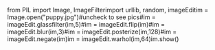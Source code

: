 from PIL import Image, ImageFilterimport urllib, random, imageEditim = Image.open("puppy.jpg")#uncheck to see pics#im = imageEdit.glassfilter(im,5)#im = imageEdit.flip(im)#im = imageEdit.blur(im,3)#im = imageEdit.posterize(im,128)#im = imageEdit.negate(im)im = imageEdit.warhol(im,64)im.show()
